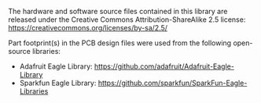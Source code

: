 The hardware and software source files contained in this library are released under the Creative Commons Attribution-ShareAlike 2.5 license: https://creativecommons.org/licenses/by-sa/2.5/

Part footprint(s) in the PCB design files were used from the following open-source libraries:
 - Adafruit Eagle Library: https://github.com/adafruit/Adafruit-Eagle-Library
 - Sparkfun Eagle Library: https://github.com/sparkfun/SparkFun-Eagle-Libraries
